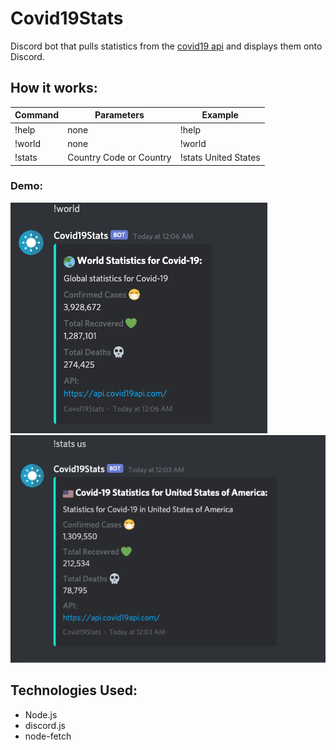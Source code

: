 # Covid19Stats

Discord bot that pulls statistics from the [covid19 api](https://covid19api.com/) and displays them onto Discord. 

## How it works:

|Command|Parameters  | Example |
|--|--|--|
|!help|none|!help|
| !world |none | !world|
|!stats|Country Code or Country|!stats United States|

### Demo:

![](demo2.png)
![](demo.png)

## Technologies Used:

 - Node.js
 - discord.js
 - node-fetch
